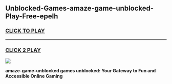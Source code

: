 
## Unblocked-Games-amaze-game-unblocked-Play-Free-epelh
<h3>
<a href="https://premium76.site?title=amaze-game-unblocked&ref=09A">CLICK TO PLAY</a></h3>
<hr>

<h3>
<a href="https://premium76.site?title=amaze-game-unblocked&ref=09A">CLICK 2 PLAY</a>
  
</h3>

<a href="https://premium76.site?title=amaze-game-unblocked&ref=09A"><img src="https://clearcache.store/games.png"></a>


**amaze-game-unblocked games unblocked: Your Gateway to Fun and Accessible Online Gaming**
